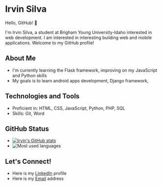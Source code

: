 # Irvin Silva

Hello, GitHub! 👋

I'm Irvin Silva, a student at Brigham Young University-Idaho interested in web development. I am interested in interesting building web and mobile applications. Welcome to my GitHub profile!

## About Me

- I'm currently learning the Flask framework, improving on my JavaScript and Python skills
- My goals is to learn android apps development, Django framework, 

## Technologies and Tools

- Proficient in: HTML, CSS, JavaScript, Python, PHP, SQL
- Skills: Git, Word
 
## GitHub Status

- [![Irvin's GitHub stats](https://github-readme-stats.vercel.app/api?username=isi-code&show_icons=true)](https://github.com/anuraghazra/github-readme-stats)
- ![Most used languages](https://github-readme-stats.vercel.app/api/top-langs/?username=isi-code&hide=javascript,css,scss,html&theme=tokyonight)

## Let's Connect!

- Here is my [LinkedIn](www.linkedin.com/in/irvin-silva-ibarra) profile
- Here is my [Email](irvinjose.silva@gmail.com) address
